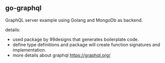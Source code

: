 go-graphql
---

  GraphQL server example using Golang and MongoDb as backend.
  
  details:
  - used package by 99designs that generates boilerplate code.
  - define type definitions and package will create function signatures and implementation.
  - more details about graphql https://graphql.org/
